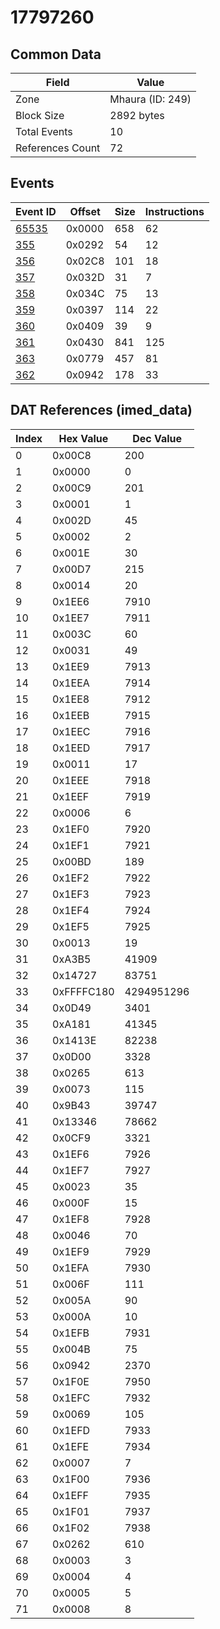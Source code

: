 # 17797260

## Common Data

| Field            | Value            |
|------------------|------------------|
| Zone             | Mhaura (ID: 249) |
| Block Size       | 2892 bytes       |
| Total Events     | 10               |
| References Count | 72               |

## Events

| Event ID            | Offset   |   Size |   Instructions |
|---------------------|----------|--------|----------------|
| [65535](./65535.md) | 0x0000   |    658 |             62 |
| [355](./355.md)     | 0x0292   |     54 |             12 |
| [356](./356.md)     | 0x02C8   |    101 |             18 |
| [357](./357.md)     | 0x032D   |     31 |              7 |
| [358](./358.md)     | 0x034C   |     75 |             13 |
| [359](./359.md)     | 0x0397   |    114 |             22 |
| [360](./360.md)     | 0x0409   |     39 |              9 |
| [361](./361.md)     | 0x0430   |    841 |            125 |
| [363](./363.md)     | 0x0779   |    457 |             81 |
| [362](./362.md)     | 0x0942   |    178 |             33 |

## DAT References (imed_data)

|   Index | Hex Value   |   Dec Value |
|---------|-------------|-------------|
|       0 | 0x00C8      |         200 |
|       1 | 0x0000      |           0 |
|       2 | 0x00C9      |         201 |
|       3 | 0x0001      |           1 |
|       4 | 0x002D      |          45 |
|       5 | 0x0002      |           2 |
|       6 | 0x001E      |          30 |
|       7 | 0x00D7      |         215 |
|       8 | 0x0014      |          20 |
|       9 | 0x1EE6      |        7910 |
|      10 | 0x1EE7      |        7911 |
|      11 | 0x003C      |          60 |
|      12 | 0x0031      |          49 |
|      13 | 0x1EE9      |        7913 |
|      14 | 0x1EEA      |        7914 |
|      15 | 0x1EE8      |        7912 |
|      16 | 0x1EEB      |        7915 |
|      17 | 0x1EEC      |        7916 |
|      18 | 0x1EED      |        7917 |
|      19 | 0x0011      |          17 |
|      20 | 0x1EEE      |        7918 |
|      21 | 0x1EEF      |        7919 |
|      22 | 0x0006      |           6 |
|      23 | 0x1EF0      |        7920 |
|      24 | 0x1EF1      |        7921 |
|      25 | 0x00BD      |         189 |
|      26 | 0x1EF2      |        7922 |
|      27 | 0x1EF3      |        7923 |
|      28 | 0x1EF4      |        7924 |
|      29 | 0x1EF5      |        7925 |
|      30 | 0x0013      |          19 |
|      31 | 0xA3B5      |       41909 |
|      32 | 0x14727     |       83751 |
|      33 | 0xFFFFC180  |  4294951296 |
|      34 | 0x0D49      |        3401 |
|      35 | 0xA181      |       41345 |
|      36 | 0x1413E     |       82238 |
|      37 | 0x0D00      |        3328 |
|      38 | 0x0265      |         613 |
|      39 | 0x0073      |         115 |
|      40 | 0x9B43      |       39747 |
|      41 | 0x13346     |       78662 |
|      42 | 0x0CF9      |        3321 |
|      43 | 0x1EF6      |        7926 |
|      44 | 0x1EF7      |        7927 |
|      45 | 0x0023      |          35 |
|      46 | 0x000F      |          15 |
|      47 | 0x1EF8      |        7928 |
|      48 | 0x0046      |          70 |
|      49 | 0x1EF9      |        7929 |
|      50 | 0x1EFA      |        7930 |
|      51 | 0x006F      |         111 |
|      52 | 0x005A      |          90 |
|      53 | 0x000A      |          10 |
|      54 | 0x1EFB      |        7931 |
|      55 | 0x004B      |          75 |
|      56 | 0x0942      |        2370 |
|      57 | 0x1F0E      |        7950 |
|      58 | 0x1EFC      |        7932 |
|      59 | 0x0069      |         105 |
|      60 | 0x1EFD      |        7933 |
|      61 | 0x1EFE      |        7934 |
|      62 | 0x0007      |           7 |
|      63 | 0x1F00      |        7936 |
|      64 | 0x1EFF      |        7935 |
|      65 | 0x1F01      |        7937 |
|      66 | 0x1F02      |        7938 |
|      67 | 0x0262      |         610 |
|      68 | 0x0003      |           3 |
|      69 | 0x0004      |           4 |
|      70 | 0x0005      |           5 |
|      71 | 0x0008      |           8 |
